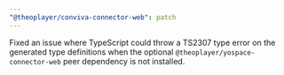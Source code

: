 ```yaml
---
"@theoplayer/conviva-connector-web": patch
---
```


Fixed an issue where TypeScript could throw a TS2307 type error on the generated type definitions when the optional `@theoplayer/yospace-connector-web` peer dependency is not installed.
